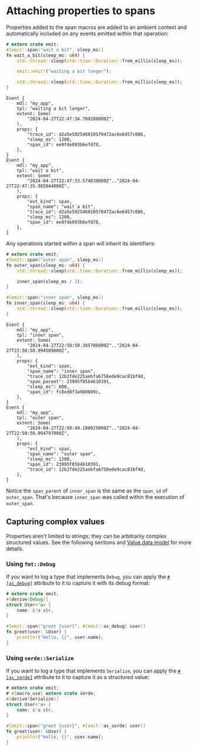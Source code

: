 # Attaching properties to spans

Properties added to the span macros are added to an ambient context and automatically included on any events emitted within that operation:

```rust
# extern crate emit;
#[emit::span("wait a bit", sleep_ms)]
fn wait_a_bit(sleep_ms: u64) {
    std::thread::sleep(std::time::Duration::from_millis(sleep_ms));

    emit::emit!("waiting a bit longer");

    std::thread::sleep(std::time::Duration::from_millis(sleep_ms));
}
```

```text
Event {
    mdl: "my_app",
    tpl: "waiting a bit longer",
    extent: Some(
        "2024-04-27T22:47:34.780288000Z",
    ),
    props: {
        "trace_id": d2a5e592546010570472ac6e6457c086,
        "sleep_ms": 1200,
        "span_id": ee9fde093b6efd78,
    },
}
Event {
    mdl: "my_app",
    tpl: "wait a bit",
    extent: Some(
        "2024-04-27T22:47:33.574839000Z".."2024-04-27T22:47:35.985844000Z",
    ),
    props: {
        "evt_kind": span,
        "span_name": "wait a bit",
        "trace_id": d2a5e592546010570472ac6e6457c086,
        "sleep_ms": 1200,
        "span_id": ee9fde093b6efd78,
    },
}
```

Any operations started within a span will inherit its identifiers:

```rust
# extern crate emit;
#[emit::span("outer span", sleep_ms)]
fn outer_span(sleep_ms: u64) {
    std::thread::sleep(std::time::Duration::from_millis(sleep_ms));

    inner_span(sleep_ms / 2);
}

#[emit::span("inner span", sleep_ms)]
fn inner_span(sleep_ms: u64) {
    std::thread::sleep(std::time::Duration::from_millis(sleep_ms));
}
```

```text
Event {
    mdl: "my_app",
    tpl: "inner span",
    extent: Some(
        "2024-04-27T22:50:50.385706000Z".."2024-04-27T22:50:50.994509000Z",
    ),
    props: {
        "evt_kind": span,
        "span_name": "inner span",
        "trace_id": 12b2fde225aebfa6758ede9cac81bf4d,
        "span_parent": 23995f85b4610391,
        "sleep_ms": 600,
        "span_id": fc8ed8f3a980609c,
    },
}
Event {
    mdl: "my_app",
    tpl: "outer span",
    extent: Some(
        "2024-04-27T22:50:49.180025000Z".."2024-04-27T22:50:50.994797000Z",
    ),
    props: {
        "evt_kind": span,
        "span_name": "outer span",
        "sleep_ms": 1200,
        "span_id": 23995f85b4610391,
        "trace_id": 12b2fde225aebfa6758ede9cac81bf4d,
    },
}
```

Notice the `span_parent` of `inner_span` is the same as the `span_id` of `outer_span`. That's because `inner_span` was called within the execution of `outer_span`.

## Capturing complex values

Properties aren't limited to strings; they can be arbitrarily complex structured values. See the following sections and [Value data model](../../reference/events.md#value-data-model) for more details.

### Using `fmt::Debug`

If you want to log a type that implements `Debug`, you can apply the [`#[as_debug]`](../../reference/property-attributes.md#as_debug) attribute to it to capture it with its debug format:

```rust
# extern crate emit;
#[derive(Debug)]
struct User<'a> {
    name: &'a str,
}

#[emit::span("greet {user}", #[emit::as_debug] user)]
fn greet(user: &User) {
    println!("Hello, {}", user.name);
}
```

### Using `serde::Serialize`

If you want to log a type that implements `Serialize`, you can apply the [`#[as_serde]`](../../reference/property-attributes.md#as_serde) attribute to it to capture it as a structured value:

```rust
# extern crate emit;
# #[macro_use] extern crate serde;
#[derive(Serialize)]
struct User<'a> {
    name: &'a str,
}

#[emit::span("greet {user}", #[emit::as_serde] user)]
fn greet(user: &User) {
    println!("Hello, {}", user.name);
}
```
